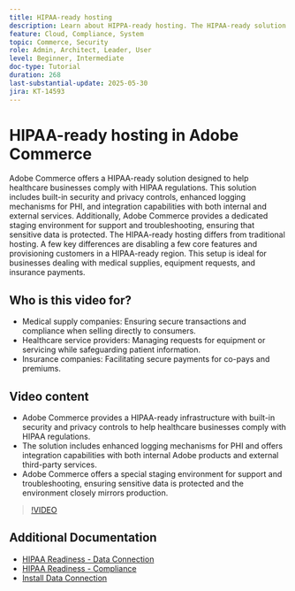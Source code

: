 ```yaml
---
title: HIPAA-ready hosting
description: Learn about HIPPA-ready hosting. The HIPAA-ready solution in Adobe Commerce ensures secure, compliant e-commerce for healthcare businesses.
feature: Cloud, Compliance, System
topic: Commerce, Security
role: Admin, Architect, Leader, User
level: Beginner, Intermediate
doc-type: Tutorial
duration: 268
last-substantial-update: 2025-05-30
jira: KT-14593
---
```


# HIPAA-ready hosting in Adobe Commerce

Adobe Commerce offers a HIPAA-ready solution designed to help healthcare businesses comply with HIPAA regulations. This solution includes built-in security and privacy controls, enhanced logging mechanisms for PHI, and integration capabilities with both internal and external services. Additionally, Adobe Commerce provides a dedicated staging environment for support and troubleshooting, ensuring that sensitive data is protected. The HIPAA-ready hosting differs from traditional hosting. A few key differences are disabling a few core features and provisioning customers in a HIPAA-ready region. This setup is ideal for businesses dealing with medical supplies, equipment requests, and insurance payments.

## Who is this video for?

* Medical supply companies: Ensuring secure transactions and compliance when selling directly to consumers.
* Healthcare service providers: Managing requests for equipment or servicing while safeguarding patient information.
* Insurance companies: Facilitating secure payments for co-pays and premiums.

## Video content

* Adobe Commerce provides a HIPAA-ready infrastructure with built-in security and privacy controls to help healthcare businesses comply with HIPAA regulations.
* The solution includes enhanced logging mechanisms for PHI and offers integration capabilities with both internal Adobe products and external third-party services.
* Adobe Commerce offers a special staging environment for support and troubleshooting, ensuring sensitive data is protected and the environment closely mirrors production.

>[!VIDEO](https://video.tv.adobe.com/v/3463177/?learn=on&enablevpops)

## Additional Documentation

* [HIPAA Readiness - Data Connection](https://experienceleague.adobe.com/en/docs/commerce/data-connection/hipaa-readiness)
* [HIPAA Readiness - Compliance](https://experienceleague.adobe.com/en/docs/commerce-admin/start/compliance/hipaa-ready-service/overview)
* [Install Data Connection](https://experienceleague.adobe.com/en/docs/commerce/data-connection/fundamentals/install)
